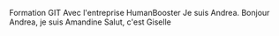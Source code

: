 Formation GIT
Avec l'entreprise HumanBooster
Je suis Andrea.
Bonjour Andrea, je suis Amandine
Salut, c'est Giselle
